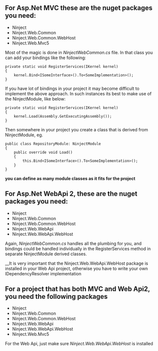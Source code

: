 ## For Asp.Net MVC these are the nuget packages you need:
* Ninject
* Ninject.Web.Common
* Ninject.Web.Common.WebHost
* Ninject.Web.Mvc5

Most of the magic is done in _NinjectWebCommon.cs_ file. In that class you can add your bindings like the following:
```
private static void RegisterServices(IKernel kernel)
{
    kernel.Bind<ISomeInterface>().To<SomeImplementation>();
}
```

If you have lot of bindings in your project it may become difficult to implement the above approach. In such instances its best to make use of the NinjectModule, like below:

```
private static void RegisterServices(IKernel kernel)
{
    kernel.Load(Assembly.GetExecutingAssembly());
}
```

Then somewhere in your project you create a class that is derived from NinjectModule, eg.

```
public class RepositoryModule: NinjectModule
{
    public override void Load()
    {
        this.Bind<ISomeInterface>().To<SomeImplementation>();
    }
}
```

__you can define as many module classes as it fits for the project__

## For Asp.Net WebApi 2, these are the nuget packages you need:
* Ninject
* Ninject.Web.Common
* Ninject.Web.Common.WebHost
* Ninject.Web.WebApi
* Ninject.Web.WebApi.WebHost

Again, _NinjectWebCommon.cs_ handles all the plumbing for you, and bindings could be handled individually in the RegisterServices method in separate NinjectModule derived classes.

__It is very important that the Ninject.Web.WebApi.WebHost package is installed in your Web Api project, otherwise you have to write your own IDependencyResolver implementation

## For a project that has both MVC and Web Api2, you need the following packages
* Ninject
* Ninject.Web.Common
* Ninject.Web.Common.WebHost
* Ninject.Web.WebApi
* Ninject.Web.WebApi.WebHost
* Ninject.Web.Mvc5

For the Web Api, just make sure _Ninject.Web.WebApi.WebHost_ is installed



